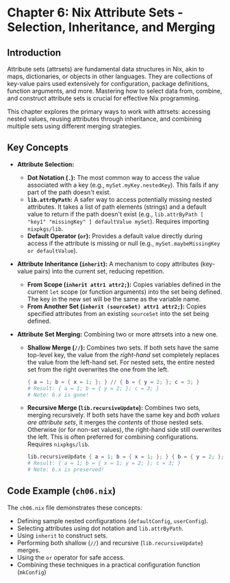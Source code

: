 # Chapter 6: Nix Attribute Sets - Selection, Inheritance, and Merging

## Introduction

Attribute sets (attrsets) are fundamental data structures in Nix, akin to maps, dictionaries, or objects in other languages. They are collections of key-value pairs used extensively for configuration, package definitions, function arguments, and more. Mastering how to select data from, combine, and construct attribute sets is crucial for effective Nix programming.

This chapter explores the primary ways to work with attrsets: accessing nested values, reusing attributes through inheritance, and combining multiple sets using different merging strategies.

## Key Concepts

*   **Attribute Selection:**
    *   **Dot Notation (`.`):** The most common way to access the value associated with a key (e.g., `mySet.myKey.nestedKey`). This fails if any part of the path doesn't exist.
    *   **`lib.attrByPath`:** A safer way to access potentially missing nested attributes. It takes a list of path elements (strings) and a default value to return if the path doesn't exist (e.g., `lib.attrByPath [ "key1" "missingKey" ] defaultValue mySet`). Requires importing `nixpkgs/lib`.
    *   **Default Operator (`or`):** Provides a default value directly during access if the attribute is missing or null (e.g., `mySet.maybeMissingKey or defaultValue`).

*   **Attribute Inheritance (`inherit`):** A mechanism to copy attributes (key-value pairs) into the current set, reducing repetition.
    *   **From Scope (`inherit attr1 attr2;`):** Copies variables defined in the current `let` scope (or function arguments) into the set being defined. The key in the new set will be the same as the variable name.
    *   **From Another Set (`inherit (sourceSet) attr1 attr2;`):** Copies specified attributes from an existing `sourceSet` into the set being defined.

*   **Attribute Set Merging:** Combining two or more attrsets into a new one.
    *   **Shallow Merge (`//`):** Combines two sets. If both sets have the same top-level key, the value from the *right-hand* set completely replaces the value from the left-hand set. For nested sets, the entire nested set from the right overwrites the one from the left.
        ```nix
        { a = 1; b = { x = 1; }; } // { b = { y = 2; }; c = 3; }
        # Result: { a = 1; b = { y = 2; }; c = 3; }
        # Note: b.x is gone!
        ```
    *   **Recursive Merge (`lib.recursiveUpdate`):** Combines two sets, merging recursively. If both sets have the same key and *both values are attribute sets*, it merges the *contents* of those nested sets. Otherwise (or for non-set values), the right-hand side still overwrites the left. This is often preferred for combining configurations. Requires `nixpkgs/lib`.
        ```nix
        lib.recursiveUpdate { a = 1; b = { x = 1; }; } { b = { y = 2; }; c = 3; }
        # Result: { a = 1; b = { x = 1; y = 2; }; c = 3; }
        # Note: b.x is preserved!
        ```

## Code Example (`ch06.nix`)

The `ch06.nix` file demonstrates these concepts:

*   Defining sample nested configurations (`defaultConfig`, `userConfig`).
*   Selecting attributes using dot notation and `lib.attrByPath`.
*   Using `inherit` to construct sets.
*   Performing both shallow (`//`) and recursive (`lib.recursiveUpdate`) merges.
*   Using the `or` operator for safe access.
*   Combining these techniques in a practical configuration function (`mkConfig`)
